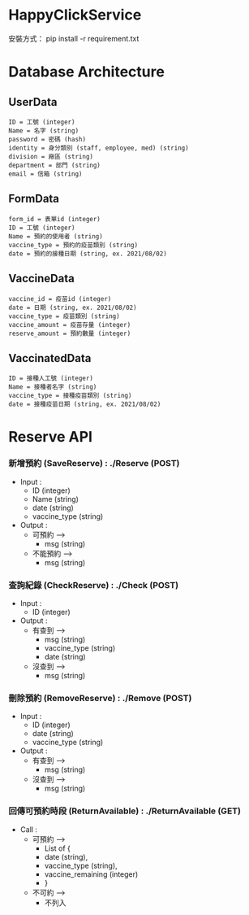 
# HappyClickService
安裝方式： pip install -r requirement.txt
# Database Architecture

## UserData
    ID = 工號 (integer)
    Name = 名字 (string)
    password = 密碼 (hash)
    identity = 身分類別 (staff, employee, med) (string)
    division = 廠區 (string)
    department = 部門 (string)
    email = 信箱 (string)
## FormData
    form_id = 表單id (integer)
    ID = 工號 (integer)
    Name = 預約的使用者 (string)
    vaccine_type = 預約的疫苗類別 (string)
    date = 預約的接種日期 (string, ex. 2021/08/02)
## VaccineData
    vaccine_id = 疫苗id (integer)
    date = 日期 (string, ex. 2021/08/02)
    vaccine_type = 疫苗類別 (string)
    vaccine_amount = 疫苗存量 (integer)
    reserve_amount = 預約數量 (integer)
## VaccinatedData
    ID = 接種人工號 (integer)   
    Name = 接種者名字 (string)
    vaccine_type = 接種疫苗類別 (string)
    date = 接種疫苗日期 (string, ex. 2021/08/02)

# Reserve API

### 新增預約 (SaveReserve) : ./Reserve  (POST)
- Input : 
    - ID (integer)
    - Name (string)
    - date (string)
    - vaccine_type (string)
- Output : 
	- 可預約 --> 
	    - msg (string)
	- 不能預約 --> 
    	- msg (string)


### 查詢紀錄 (CheckReserve) : ./Check  (POST)
- Input : 
    - ID (integer)
- Output : 
	- 有查到 --> 
    	- msg (string)
    	- vaccine_type (string)
    	- date (string)
	- 沒查到 --> 
	    - msg (string)

### 刪除預約 (RemoveReserve) : ./Remove  (POST)
- Input : 
    - ID (integer)
    - date (string)
    - vaccine_type (string)
- Output : 
	- 有查到 --> 
	    - msg (string)
	- 沒查到 -->
	    - msg (string)

### 回傳可預約時段 (ReturnAvailable) : ./ReturnAvailable  (GET)
- Call : 
	- 可預約 --> 
	    - List of {
	   	 - date (string), 
	  	 - vaccine_type (string), 
	   	 - vaccine_remaining (integer)
	    - }
	- 不可約 --> 
	    - 不列入

